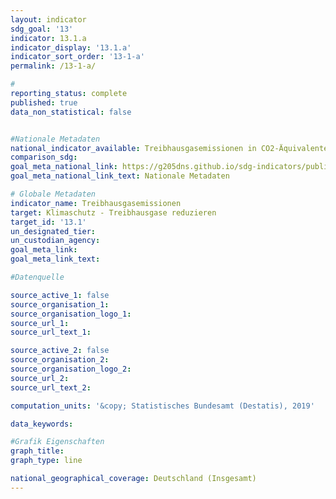 ```yaml
---
layout: indicator                       
sdg_goal: '13'                       
indicator: 13.1.a                       
indicator_display: '13.1.a'                       
indicator_sort_order: '13-1-a'                       
permalink: /13-1-a/                       

#                       
reporting_status: complete                       
published: true                       
data_non_statistical: false                       


#Nationale Metadaten                       
national_indicator_available: Treibhausgasemissionen in CO2-Äquivalenten                       
comparison_sdg:                       
goal_meta_national_link: https://g205dns.github.io/sdg-indicators/public/MetaDe/13.1.a.pdf
goal_meta_national_link_text: Nationale Metadaten                       

# Globale Metadaten                       
indicator_name: Treibhausgasemissionen                       
target: Klimaschutz - Treibhausgase reduzieren                       
target_id: '13.1'                       
un_designated_tier:                        
un_custodian_agency:                        
goal_meta_link:                        
goal_meta_link_text:                        

#Datenquelle                       

source_active_1: false                       
source_organisation_1:                        
source_organisation_logo_1:                        
source_url_1:                        
source_url_text_1:                        

source_active_2: false                       
source_organisation_2:                        
source_organisation_logo_2:                        
source_url_2:                        
source_url_text_2:                        

computation_units: '&copy; Statistisches Bundesamt (Destatis), 2019'                       

data_keywords:                        

#Grafik Eigenschaften                       
graph_title:                        
graph_type: line                       

national_geographical_coverage: Deutschland (Insgesamt)
---
```

